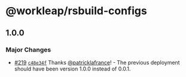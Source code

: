 # @workleap/rsbuild-configs

## 1.0.0

### Major Changes

- [#219](https://github.com/gsoft-inc/wl-web-configs/pull/219) [`c48e34f`](https://github.com/gsoft-inc/wl-web-configs/commit/c48e34f6cdb562fede7fc59b15fd5deba2de8b8d) Thanks [@patricklafrance](https://github.com/patricklafrance)! - The previous deployment should have been version 1.0.0 instead of 0.0.1.
